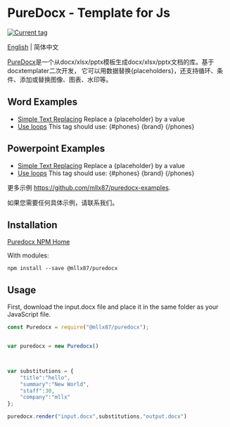 # PureDocx - Template for Js

[![Current tag](https://img.shields.io/npm/v/@mllx87/puredocx.svg?style=flat)](https://www.npmjs.com/package/@mllx87/puredocx)

[English](https://github.com/mllx87/puredocx/blob/master/README.md) | 简体中文

[PureDocx](https://puredocx.cn)是一个从docx/xlsx/pptx模板生成docx/xlsx/pptx文档的库。基于docxtemplater二次开发， 
它可以用数据替换{placeholders}，还支持循环、条件、添加或替换图像、图表、水印等。

## Word Examples ##
- [Simple Text Replacing](https://github.com/mllx87/puredocx-examples/tree/master/word/simple) Replace a {placeholder} by a value
- [Use loops](https://github.com/mllx87/puredocx-examples/tree/master/word/loop) This tag should use: {#phones} {brand} {/phones}

## Powerpoint Examples ##
- [Simple Text Replacing](https://github.com/mllx87/puredocx-examples/tree/master/powerpoint/simple) Replace a {placeholder} by a value
- [Use loops](https://github.com/mllx87/puredocx-examples/tree/master/powerpoint/loop) This tag should use: {#phones} {brand} {/phones}


更多示例 https://github.com/mllx87/puredocx-examples.

如果您需要任何具体示例，请联系我们。

## Installation

[Puredocx NPM Home](https://www.npmjs.com/package/@mllx87/puredocx)

With modules:
~~~
npm install --save @mllx87/puredocx
~~~

## Usage
First, download the input.docx file and place it in the same folder as your JavaScript file.

``` js
const Puredocx = require("@mllx87/puredocx");


var puredocx = new Puredocx()



var substitutions = {
    "title":"hello",
    "summary":"New World",
    "staff":30,
    "company":"mllx"
};

puredocx.render("input.docx",substitutions,"output.docx")
```

